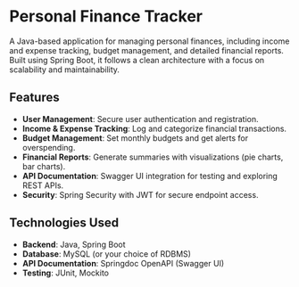 # Personal Finance Tracker

A Java-based application for managing personal finances, including income and expense tracking, budget management, and detailed financial reports. Built using Spring Boot, it follows a clean architecture with a focus on scalability and maintainability.

## Features
- **User Management**: Secure user authentication and registration.
- **Income & Expense Tracking**: Log and categorize financial transactions.
- **Budget Management**: Set monthly budgets and get alerts for overspending.
- **Financial Reports**: Generate summaries with visualizations (pie charts, bar charts).
- **API Documentation**: Swagger UI integration for testing and exploring REST APIs.
- **Security**: Spring Security with JWT for secure endpoint access.

## Technologies Used
- **Backend**: Java, Spring Boot
- **Database**: MySQL (or your choice of RDBMS)
- **API Documentation**: Springdoc OpenAPI (Swagger UI)
- **Testing**: JUnit, Mockito
